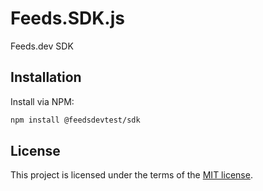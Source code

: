 # Feeds.SDK.js
Feeds.dev SDK

## Installation
Install via NPM:

```bash
npm install @feedsdevtest/sdk

```
## License

This project is licensed under the terms of the
[MIT license](/LICENSE).